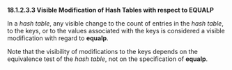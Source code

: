 **18.1.2.3.3 Visible Modification of Hash Tables with respect to EQUALP** 

In a *hash table*, any visible change to the count of entries in the *hash table*, to the keys, or to the values associated with the keys is considered a visible modification with regard to **equalp**. 

Note that the visibility of modifications to the keys depends on the equivalence test of the *hash table*, not on the specification of **equalp**. 

